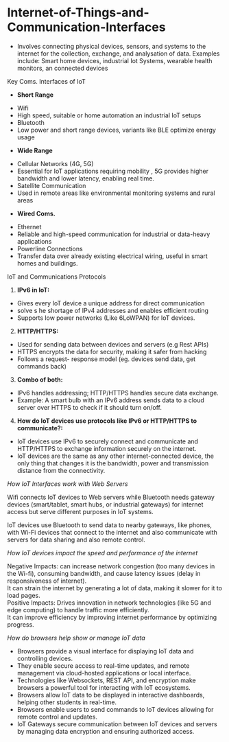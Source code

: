 # Internet-of-Things-and-Communication-Interfaces

- Involves connecting physical devices, sensors, and systems to the internet for the collection, exchange, and analysation of data. Examples include: Smart home devices, industrial Iot Systems, wearable health monitors, an connected devices

Key Coms. Interfaces of IoT

* **Short Range**  
- Wifi   
- High speed, suitable or home automation an industrial IoT setups  
- Bluetooth  
- Low power and short range devices, variants like BLE optimize energy usage

* **Wide Range**  
- Cellular Networks (4G, 5G)  
- Essential for IoT applications requiring mobility , 5G provides higher bandwidth and lower latency, enabling real time.  
- Satellite Communication  
- Used in remote areas like environmental monitoring systems and rural areas  
* **Wired Coms.**  
- Ethernet   
- Reliable and high-speed  communication for industrial or data-heavy applications  
- Powerline Connections  
- Transfer data over already existing electrical wiring, useful in smart homes and buildings.

IoT and Communications Protocols

1. **IPv6 in IoT:**  
- Gives every IoT device a unique address for direct communication    
- solve s he shortage of IPv4 addresses and enables efficient routing  
- Supports low power networks (Like 6LoWPAN) for IoT devices.  
2. **HTTP/HTTPS:**  
- Used for sending data between devices and servers (e.g Rest APIs)  
- HTTPS encrypts the data for security, making it safer from hacking  
- Follows a request- response model (eg. devices send data, get commands back)  
3. **Combo of both:**  
- IPv6 handles addressing; HTTP/HTTPS handles secure data exchange.  
- Example: A smart bulb with an IPv6 address sends data to a cloud server over HTTPS to check if it should turn on/off.  
4.  **How do IoT devices use protocols like IPv6 or HTTP/HTTPS to communicate?:**  
- IoT devices use IPv6 to securely connect and communicate and HTTP/HTTPS to exchange information securely on the internet.  
- IoT devices are the same as any other internet-connected device, the only thing that changes it is the bandwidth, power and transmission distance from the connectivity.   

*How IoT Interfaces work with Web Servers*

Wifi connects IoT devices to Web servers while Bluetooth needs gateway devices (smart/tablet, smart hubs, or industrial gateways) for internet access but serve different purposes in IoT systems.

IoT devices use Bluetooth to send data to nearby gateways, like phones, with Wi-Fi devices that connect to the internet and also communicate with servers for data sharing and also remote control.

*How IoT devices impact the speed and performance of the internet*

Negative Impacts: can increase network congestion (too many devices in the Wi-fi), consuming bandwidth, and cause latency issues (delay in responsiveness of internet).  
It can strain the internet by generating a lot of data, making it slower for it to load pages.   
Positive Impacts: Drives innovation in network technologies (like 5G and edge computing) to handle traffic more efficiently.  
It can improve efficiency by improving internet performance by optimizing progress.

*How do browsers help show or manage IoT data*

- Browsers provide a visual interface for displaying IoT data and controlling devices.  
- They enable secure access to real-time updates, and remote management via cloud-hosted applications or local interface.  
- Technologies like Websockets, REST API, and encryption make browsers a powerful tool for interacting with IoT ecosystems.  
- Browsers allow IoT data to be displayed in interactive dashboards, helping other students in real-time.  
- Browsers enable users to send commands to IoT devices allowing for remote control and updates.  
- IoT Gateways secure communication between IoT devices and servers by managing data encryption and ensuring authorized access.  
